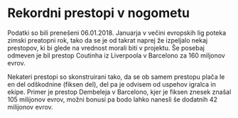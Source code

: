 # Rekordni prestopi v nogometu

Podatki so bili prenešeni 06.01.2018. Januarja v večini evropskih lig poteka zimski preatopni rok, tako da se je od takrat naprej že izpeljalo nekaj prestopov, ki bi glede na vrednost morali biti v projektu. Še posebaj odmeven je bil prestop Coutinha iz Liverpoola v Barcelono za 160 miljonov evrov. 

Nekateri prestopi so skonstruirani tako, da se ob samem prestopu plača le en del odškodnine (fiksen del), del pa je odvisem od uspehov igralca in ekipe. Primer je prestop Dembeleja v Barcelono, kjer je fiksen znesek znašal 105 milijonov evrov, možni bonusi pa bodo lahko nanesli še dodatnih 42 milijonov evrov. 
